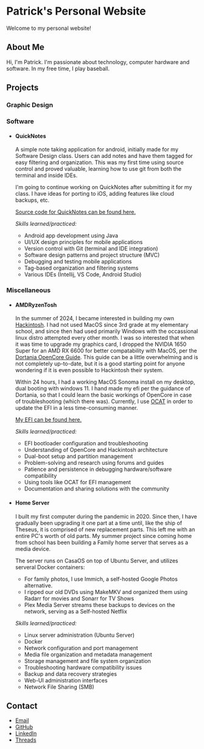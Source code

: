 # Patrick's Personal Website

Welcome to my personal website!

## About Me

Hi, I'm Patrick. I'm passionate about technology, computer hardware and software. In my free time, I play baseball.

## Projects

### Graphic Design

### Software

- #### QuickNotes

    A simple note taking application for android, initially made for my Software Design class. Users can add notes and have them tagged for easy filtering and organization. This was my first time using source control and proved valuable, learning how to use git from both the terminal and inside IDEs.

    I'm going to continue working on QuickNotes after submitting it for my class. I have ideas for porting to iOS, adding features like cloud backups, etc.

    [Source code for QuickNotes can be found here.](https://github.com/patricksmill/QuickNotes)

    _Skills learned/practiced:_

  - Android app development using Java
  - UI/UX design principles for mobile applications
  - Version control with Git (terminal and IDE integration)
  - Software design patterns and project structure (MVC)
  - Debugging and testing mobile applications
  - Tag-based organization and filtering systems
  - Various IDEs (Intellij, VS Code, Android Studio)

### Miscellaneous

- #### AMDRyzenTosh

    In the summer of 2024, I became interested in building my own [Hackintosh](https://en.wikipedia.org/wiki/Hackintosh). I had not used MacOS since 3rd grade at my elementary school, and since then had used primarily Windows with the occassional linux distro attempted every other month. I was so interested that when it was time to upgrade my graphics card, I dropped the NVIDIA 1650 Super for an AMD RX 6600 for better compatability with MacOS, per the [Dortania OpenCore Guide](https://dortania.github.io/OpenCore-Install-Guide/). This guide can be a little overwhelming and is not completely up-to-date, but it is a good starting point for anyone wondering if it is even possible to Hackintosh their system.

    Within 24 hours, I had a working MacOS Sonoma install on my desktop, dual booting with windows 11. I hand made my efi per the guidance of Dortania, so that I could learn the basic workings of OpenCore in case of troubleshooting (which there was). Currently, I use [OCAT](https://github.com/ic005k/OCAuxiliaryTools) in order to update the EFI in a less time-consuming manner.

    [My EFI can be found here.](https://github.com/patricksmill/AMDRyzentoshEFI)

    _Skills learned/practiced:_

  - EFI bootloader configuration and troubleshooting
  - Understanding of OpenCore and Hackintosh architecture
  - Dual-boot setup and partition management
  - Problem-solving and research using forums and guides
  - Patience and persistence in debugging hardware/software compatibility
  - Using tools like OCAT for EFI management
  - Documentation and sharing solutions with the community

- #### Home Server
  
  I built my first computer during the pandemic in 2020. Since then, I have gradually been upgrading it one part at a time until, like the ship of Theseus, it is comprised of new replacement parts. This left me with an entire PC's worth of old parts. My summer project since coming home from school has been building a Family home server that serves as a media device. 
  
  The server runs on CasaOS on top of Ubuntu Server, and utilizes serveral Docker containers:

  - For family photos, I use Immich, a self-hosted Google Photos alternative.
  - I ripped our old DVDs using MakeMKV and organized them using Radarr for movies and Sonarr for TV Shows
  - Plex Media Server streams these backups to devices on the network, serving as a Self-hosted Netflix

  _Skills learned/practiced:_
  
  - Linux server administration (Ubuntu Server)
  - Docker
  - Network configuration and port management
  - Media file organization and metadata management
  - Storage management and file system organization
  - Troubleshooting hardware compatibility issues
  - Backup and data recovery strategies
  - Web-UI administration interfaces
  - Network File Sharing (SMB)

## Contact

- [Email](<patricksmill@outlook.com>)
- [GitHub](https://github.com/patricksmill)
- [LinkedIn](https://linkedin.com/in/patrick-mill)
- [Threads](https://www.threads.com/@patmill13)
